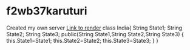 # f2wb37karuturi
Created my own server
<a href="https://f2wb37karuturi.onrender.com/">Link to render</a>
class India{
    String State1;
    String State2;
    String State3;
    public(String State1,String State2,String State3)
    {
        this.State1=State1;
        this.State2=State2;
        this.State3=State3;
    }
 }